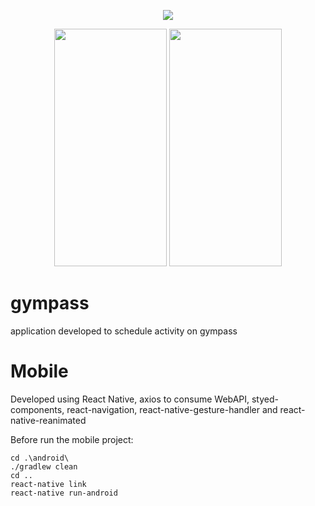 <p align="center">
  <img src="https://i.imgsafe.org/c7/c74b77f9f1.gif">
</p>

<p align="center">
  <img width="180" height="380" src="https://i.imgsafe.org/c7/c7dee96d9d.jpeg">
  <img width="180" height="380" src="https://i.imgsafe.org/c7/c7deac3211.jpeg">
</p>

# gympass

application developed to schedule activity on gympass

# Mobile

Developed using React Native, axios to consume WebAPI, styed-components, react-navigation, react-native-gesture-handler and 
react-native-reanimated

Before run the mobile project:

```
cd .\android\
./gradlew clean
cd ..
react-native link
react-native run-android
```